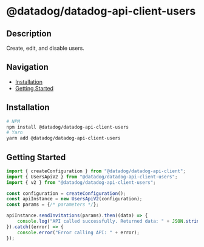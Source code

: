 # @datadog/datadog-api-client-users

## Description

Create, edit, and disable users.

## Navigation

- [Installation](#installation)
- [Getting Started](#getting-started)

## Installation

```sh
# NPM
npm install @datadog/datadog-api-client-users
# Yarn
yarn add @datadog/datadog-api-client-users
```

## Getting Started
```ts
import { createConfiguration } from "@datadog/datadog-api-client";
import { UsersApiV2 } from "@datadog/datadog-api-client-users";
import { v2 } from "@datadog/datadog-api-client-users";

const configuration = createConfiguration();
const apiInstance = new UsersApiV2(configuration);
const params = {/* parameters */};

apiInstance.sendInvitations(params).then((data) => {
    console.log("API called successfully. Returned data: " + JSON.stringify(data));
}).catch((error) => {
    console.error("Error calling API: " + error);
});
```